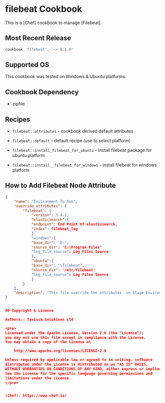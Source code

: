 filebeat Cookbook
================

This is a [Chef] cookbook to manage [Filebeat].

## Most Recent Release

```ruby
cookbook 'filebeat', '~> 0.1.0'
```

## Supported OS

This cookbook was tested on Windows & Ubuntu platforms.


## Cookbook Dependency

- zipfile


## Recipes

- `filebeat::attributes` - cookbook derived default attributes

- `filebeat::default` - default recipe (use to select platform)

- `filebeat::install_filebeat_for_ubuntu` - install filebeat package for ubuntu platform

- `filebeat::install__filebeat_for_windows` - install filebeat for windows platform


## How to Add Filebeat Node Attribute

```json
{
	"name": "Environment To Run",
	"override_attributes": {
		"filebeat": {
			"version": 5.4.3,
			"elasticsearch":{ 
			"endpoint": End Point Of elasticsearch,
			"index": filebeat_log
			}
			"windows":{
			"base_dir": "D:",
			"source_dir": 'C:\Program Files'
			"log_file_source": Log Files Source
			},
			"ubuntu":{
			"base_dir": "\filebeat",
			"source_dir": '/etc/filebeat'
			"log_file_source": Log Files Source
			}
		}
	},
	"description": "This file override the attributes  in Stage Environment"
}


## Copyright & License

Authors:: Tavisca Solutions Ltd

<pre>
Licensed under the Apache License, Version 2.0 (the "License");
you may not use this file except in compliance with the License.
You may obtain a copy of the License at

    http://www.apache.org/licenses/LICENSE-2.0

Unless required by applicable law or agreed to in writing, software
distributed under the License is distributed on an "AS IS" BASIS,
WITHOUT WARRANTIES OR CONDITIONS OF ANY KIND, either express or implied.
See the License for the specific language governing permissions and
limitations under the License.
</pre>


[Chef]: https://www.chef.io/
